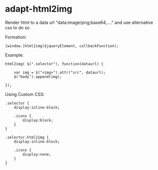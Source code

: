 adapt-html2img
================

Render html to a data url "data:image/png;base64,...." and use alternative css to do so

Formation:
```
[window.]html2img($jqueryElement, callbackFunction);
```

Example:
```
html2img( $(".selector"), function(dataurl) {

	var img = $("<img>").attr("src", dataurl);
	$("body").append(img);

});
```

Using Custom CSS:
```
.selector { 
	display:inline-block;

	.icons {
		display:block;
	}
}

.selector.html2img {
	display:inline-block;

	.icons {
		display:none;
	}	
}

```





